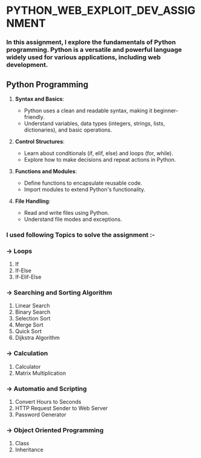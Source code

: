 # PYTHON_WEB_EXPLOIT_DEV_ASSIGNMENT

### In this assignment, I explore the fundamentals of Python programming. Python is a versatile and powerful language widely used for various applications, including web development.

## Python Programming

1. **Syntax and Basics**:
   - Python uses a clean and readable syntax, making it beginner-friendly.
   - Understand variables, data types (integers, strings, lists, dictionaries), and basic operations.

2. **Control Structures**:
   - Learn about conditionals (if, elif, else) and loops (for, while).
   - Explore how to make decisions and repeat actions in Python.

3. **Functions and Modules**:
   - Define functions to encapsulate reusable code.
   - Import modules to extend Python's functionality.

4. **File Handling**:
   - Read and write files using Python.
   - Understand file modes and exceptions.



### I used following Topics to solve the assignment :- 

### -> __Loops__
1. If 
1. If-Else
1. If-Elif-Else

### -> __Searching and Sorting Algorithm__
1. Linear Search 
1. Binary Search
1. Selection Sort
1. Merge Sort
1. Quick Sort
1. Dijkstra Algorithm

### -> __Calculation__
1. Calculator
2. Matrix Multiplication

### -> __Automatio and Scripting__
1. Convert Hours to Seconds
1. HTTP Request Sender to Web Server
1. Password Generator

### -> __Object Oriented Programming__
1. Class
1. Inheritance

